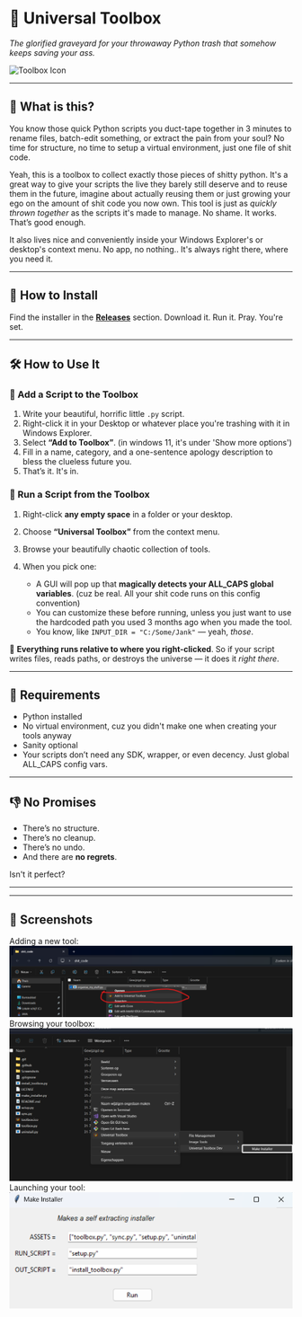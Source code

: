 # 🧰 Universal Toolbox

*The glorified graveyard for your throwaway Python trash that somehow keeps saving your ass.*

![Toolbox Icon](./toolbox.ico)

---

## 🚀 What is this?

You know those quick Python scripts you duct-tape together in 3 minutes to rename files, batch-edit something, or extract the pain from your soul?
No time for structure, no time to setup a virtual environment, just one file of shit code.

Yeah, this is a toolbox to collect exactly those pieces of shitty python. It's a great way to give your scripts the live they barely still deserve and to reuse them in the future, imagine about actually reusing them or just growing your ego on the amount of shit code you now own.
This tool is just as *quickly thrown together* as the scripts it's made to manage. No shame. It works. That’s good enough.

It also lives nice and conveniently inside your Windows Explorer's or desktop's context menu. No app, no nothing.. It's always right there, where you need it.

---

## 💾 How to Install

Find the installer in the **[Releases](../../releases)** section.
Download it. Run it. Pray. You're set.

---

## 🛠️ How to Use It

### 🧪 Add a Script to the Toolbox

1. Write your beautiful, horrific little `.py` script.
2. Right-click it in your Desktop or whatever place you're trashing with it in Windows Explorer.
3. Select **“Add to Toolbox”**. (in windows 11, it's under 'Show more options')
4. Fill in a name, category, and a one-sentence apology description to bless the clueless future you.
5. That’s it. It's in.

### 🔁 Run a Script from the Toolbox

1. Right-click **any empty space** in a folder or your desktop.
2. Choose **“Universal Toolbox”** from the context menu.
3. Browse your beautifully chaotic collection of tools.
4. When you pick one:

   * A GUI will pop up that **magically detects your ALL\_CAPS global variables**. (cuz be real. All your shit code runs on this config convention)
   * You can customize these before running, unless you just want to use the hardcoded path you used 3 months ago when you made the tool.
   * You know, like `INPUT_DIR = "C:/Some/Jank"` — yeah, *those*.

🧭 **Everything runs relative to where you right-clicked**.
So if your script writes files, reads paths, or destroys the universe — it does it *right there*.

---

## 🐍 Requirements

* Python installed
* No virtual environment, cuz you didn't make one when creating your tools anyway
* Sanity optional
* Your scripts don’t need any SDK, wrapper, or even decency. Just global ALL\_CAPS config vars.

---

## 👎 No Promises

* There’s no structure.
* There’s no cleanup.
* There’s no undo.
* And there are **no regrets**.

Isn't it perfect?

---

---

## 📸 Screenshots
Adding a new tool:
![Adding a tool](./Screenshots/add.png)
Browsing your toolbox:
![Browsing the toolbox](./Screenshots/browse.png)
Launching your tool:
![Launching a tool](./Screenshots/use.png)